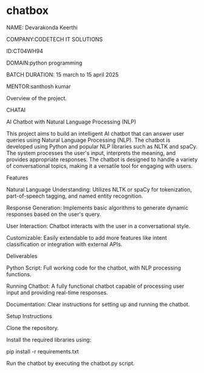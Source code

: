 # chatbox
NAME: Devarakonda Keerthi

COMPANY:CODETECH IT SOLUTIONS

ID:CT04WH94

DOMAIN:python programming

BATCH DURATION: 15 march to 15 april 2025

MENTOR:santhosh kumar

Overview of the project.

CHATAI

AI Chatbot with Natural Language Processing (NLP)

This project aims to build an intelligent AI chatbot that can answer user queries using Natural Language Processing (NLP). The chatbot is developed using Python and popular NLP libraries such as NLTK and spaCy. The system processes the user's input, interprets the meaning, and provides appropriate responses. The chatbot is designed to handle a variety of conversational topics, making it a versatile tool for engaging with users.

Features

Natural Language Understanding: Utilizes NLTK or spaCy for tokenization, part-of-speech tagging, and named entity recognition.

Response Generation: Implements basic algorithms to generate dynamic responses based on the user's query.

User Interaction: Chatbot interacts with the user in a conversational style.

Customizable: Easily extendable to add more features like intent classification or integration with external APIs.

Deliverables

Python Script: Full working code for the chatbot, with NLP processing functions.

Running Chatbot: A fully functional chatbot capable of processing user input and providing real-time responses.

Documentation: Clear instructions for setting up and running the chatbot.

Setup Instructions

Clone the repository.

Install the required libraries using:

pip install -r requirements.txt

Run the chatbot by executing the chatbot.py script.
